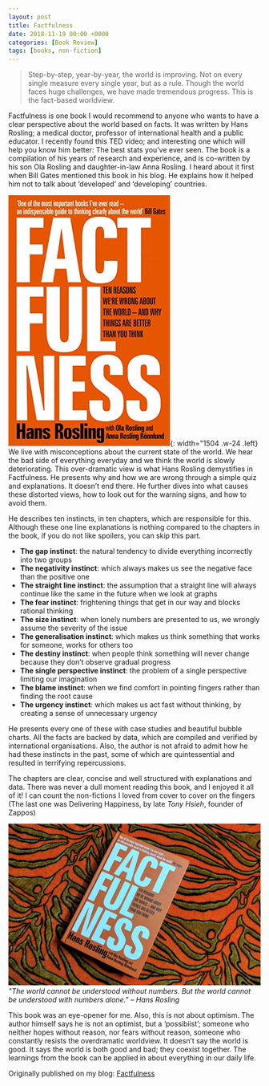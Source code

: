 ```yaml
---
layout: post
title: Factfulness
date: 2018-11-19 00:00 +0000
categories: [Book Review]
tags: [books, non-fiction]
---
```


> Step-by-step, year-by-year, the world is improving. Not on every single measure every single year, but as a rule. Though the world faces huge challenges, we have made tremendous progress. This is the fact-based worldview.

Factfulness is one book I would recommend to anyone who wants to have a clear perspective about the world based on facts. It was written by Hans Rosling; a medical doctor, professor of international health and a public educator. I recently found this TED video; and interesting one which will help you know him better: The best stats you’ve ever seen. The book is a compilation of his years of research and experience, and is co-written by his son Ola Rosling and daughter-in-law Anna Rosling. I heard about it first when Bill Gates mentioned this book in his blog. He explains how it helped him not to talk about ‘developed’ and ‘developing’ countries.

![Desktop View](/assets/img/2018/factfulness-cover.jpeg){: width="1504 .w-24 .left}
We live with misconceptions about the current state of the world. We hear the bad side of everything everyday and we think the world is slowly deteriorating. This over-dramatic view is what Hans Rosling demystifies in Factfulness. He presents why and how we are wrong through a simple quiz and explanations. It doesn’t end there. He further dives into what causes these distorted views, how to look out for the warning signs, and how to avoid them.

He describes ten instincts, in ten chapters, which are responsible for this. Although these one line explanations is nothing compared to the chapters in the book, if you do not like spoilers, you can skip this part.

- **The gap instinct**: the natural tendency to divide everything incorrectly into two groups
- **The negativity instinct**: which always makes us see the negative face than the positive one
- **The straight line instinct**: the assumption that a straight line will always continue like the same in the future when we look at graphs
- **The fear instinct**: frightening things that get in our way and blocks rational thinking
- **The size instinct**: when lonely numbers are presented to us, we wrongly assume the severity of the issue
- **The generalisation instinct**: which makes us think something that works for someone, works for others too
- **The destiny instinct**: when people think something will never change because they don’t observe gradual progress
- **The single perspective instinct**: the problem of a single perspective limiting our imagination
- **The blame instinct**: when we find comfort in pointing fingers rather than finding the root cause
- **The urgency instinct**: which makes us act fast without thinking, by creating a sense of unnecessary urgency

He presents every one of these with case studies and beautiful bubble charts. All the facts are backed by data, which are compiled and verified by international organisations. Also, the author is not afraid to admit how he had these instincts in the past, some of which are quintessential and resulted in terrifying repercussions.

The chapters are clear, concise and well structured with explanations and data. There was never a dull moment reading this book, and I enjoyed it all of it! I can count the non-fictions I loved from cover to cover on the fingers (The last one was Delivering Happiness, by late *Tony Hsieh*, founder of Zappos)


![Factfulness](/assets/img/2018/factfulness.jpg)
_"The world cannot be understood without numbers. But the world cannot be understood with numbers alone."  – Hans Rosling_

This book was an eye-opener for me. Also, this is not about optimism. The author himself says he is not an optimist, but a ‘possibiist’; someone who neither hopes without reason, nor fears without reason, someone who constantly resists the overdramatic worldview. It doesn’t say the world is good. It says the world is both good and bad; they coexist together. The learnings from the book can be applied in about everything in our daily life.

Originally published on my blog: [Factfulness](https://mirrordimension.wordpress.com/2018/11/29/factfulness/)
